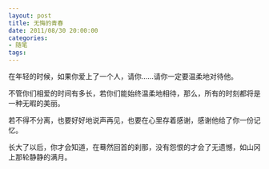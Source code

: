 ```yaml
---
layout: post
title: 无悔的青春
date: 2011/08/30 20:00:00
categories:
- 随笔
tags:
---
```


在年轻的时候，如果你爱上了一个人，请你……请你一定要温柔地对待他。

不管你们相爱的时间有多长，若你们能始终温柔地相待，那么，所有的时刻都将是一种无暇的美丽。

若不得不分离，也要好好地说声再见，也要在心里存着感谢，感谢他给了你一份记忆。

长大了以后，你才会知道，在蓦然回首的刹那，没有怨恨的才会了无遗憾，如山冈上那轮静静的满月。
